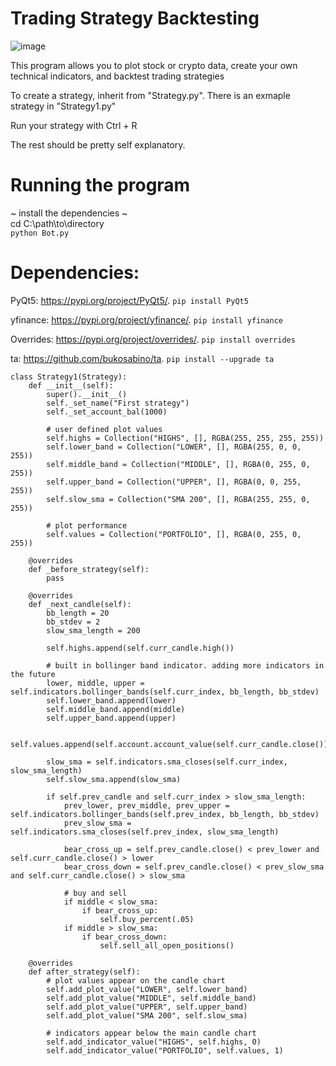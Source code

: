 # Trading Strategy Backtesting  
![image](https://user-images.githubusercontent.com/48528737/174193338-97166785-a926-4a0e-97db-77a8403130f3.png)

This program allows you to plot stock or crypto data, create your own technical indicators, and backtest trading strategies

To create a strategy, inherit from "Strategy.py". There is an exmaple strategy in "Strategy1.py"

Run your strategy with Ctrl + R

The rest should be pretty self explanatory.

# Running the program
~ install the dependencies ~   
cd C:\path\to\directory  
`python Bot.py`

# Dependencies: 

PyQt5: https://pypi.org/project/PyQt5/. `pip install PyQt5`

yfinance: https://pypi.org/project/yfinance/.  `pip install yfinance`

Overrides: https://pypi.org/project/overrides/.  `pip install overrides`

ta: https://github.com/bukosabino/ta.  `pip install --upgrade ta`

```
class Strategy1(Strategy):
    def __init__(self):
        super().__init__()
        self._set_name("First strategy")
        self._set_account_bal(1000)

        # user defined plot values
        self.highs = Collection("HIGHS", [], RGBA(255, 255, 255, 255))
        self.lower_band = Collection("LOWER", [], RGBA(255, 0, 0, 255))
        self.middle_band = Collection("MIDDLE", [], RGBA(0, 255, 0, 255))
        self.upper_band = Collection("UPPER", [], RGBA(0, 0, 255, 255))
        self.slow_sma = Collection("SMA 200", [], RGBA(255, 255, 0, 255))

        # plot performance
        self.values = Collection("PORTFOLIO", [], RGBA(0, 255, 0, 255))

    @overrides
    def _before_strategy(self):
        pass

    @overrides
    def _next_candle(self):
        bb_length = 20
        bb_stdev = 2
        slow_sma_length = 200

        self.highs.append(self.curr_candle.high())

        # built in bollinger band indicator. adding more indicators in the future
        lower, middle, upper = self.indicators.bollinger_bands(self.curr_index, bb_length, bb_stdev)
        self.lower_band.append(lower)
        self.middle_band.append(middle)
        self.upper_band.append(upper)

        self.values.append(self.account.account_value(self.curr_candle.close()))

        slow_sma = self.indicators.sma_closes(self.curr_index, slow_sma_length)
        self.slow_sma.append(slow_sma)

        if self.prev_candle and self.curr_index > slow_sma_length:
            prev_lower, prev_middle, prev_upper = self.indicators.bollinger_bands(self.prev_index, bb_length, bb_stdev)
            prev_slow_sma = self.indicators.sma_closes(self.prev_index, slow_sma_length)

            bear_cross_up = self.prev_candle.close() < prev_lower and self.curr_candle.close() > lower
            bear_cross_down = self.prev_candle.close() < prev_slow_sma and self.curr_candle.close() > slow_sma

            # buy and sell
            if middle < slow_sma:
                if bear_cross_up:
                    self.buy_percent(.05)
            if middle > slow_sma:
                if bear_cross_down:
                    self.sell_all_open_positions()

    @overrides
    def after_strategy(self):
        # plot values appear on the candle chart
        self.add_plot_value("LOWER", self.lower_band)
        self.add_plot_value("MIDDLE", self.middle_band)
        self.add_plot_value("UPPER", self.upper_band)
        self.add_plot_value("SMA 200", self.slow_sma)

        # indicators appear below the main candle chart
        self.add_indicator_value("HIGHS", self.highs, 0)
        self.add_indicator_value("PORTFOLIO", self.values, 1)

```
